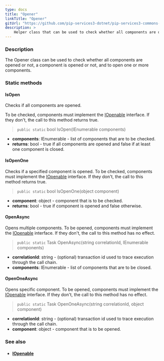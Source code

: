 ```yaml
---
type: docs
title: "Opener"
linkTitle: "Opener"
gitUrl: "https://github.com/pip-services3-dotnet/pip-services3-commons-dotnet"
description: >
    Helper class that can be used to check whether all components are opened or not, a component is opened or not, and to open one or more components.
---
```


### Description

The Opener class can be used to check whether all components are opened or not, a component is opened or not, and to open one or more components.

### Static methods

#### IsOpen
Checks if all components are opened.

To be checked, components must implement the [IOpenable](../iopenable) interface.
If they don't, the call to this method returns true.

> `public static` bool IsOpen(IEnumerable components)

- **components**: IEnumerable - list of components that are to be checked.
- **returns**: bool - true if all components are opened and false if at least one component is closed.

#### IsOpenOne
Checks if a specified component is opened.
To be checked, components must implement the [IOpenable](../iopenable) interface.
If they don't, the call to this method returns true.

> `public static` bool IsOpenOne(object component)

- **component**: object - component that is to be checked.
- **returns**: bool - true if component is opened and false otherwise.


#### OpenAsync
Opens multiple components.
To be opened, components must implement the [IOpenable](../iopenable) interface.
If they don't, the call to this method has no effect.

> `public static` Task OpenAsync(string correlationId, IEnumerable components)

- **correlationId**: string - (optional) transaction id used to trace execution through the call chain.
- **components**: IEnumerable - list of components that are to be closed.


#### OpenOneAsync
Opens specific component.
To be opened, components must implement the [IOpenable](../iopenable) interface.
If they don't, the call to this method has no effect.

> `public static` Task OpenOneAsync(string correlationId, object component)

- **correlationId**: string - (optional) transaction id used to trace execution through the call chain.
- **component**: object - component that is to be opened.



### See also
- #### [IOpenable](../iopenable)
